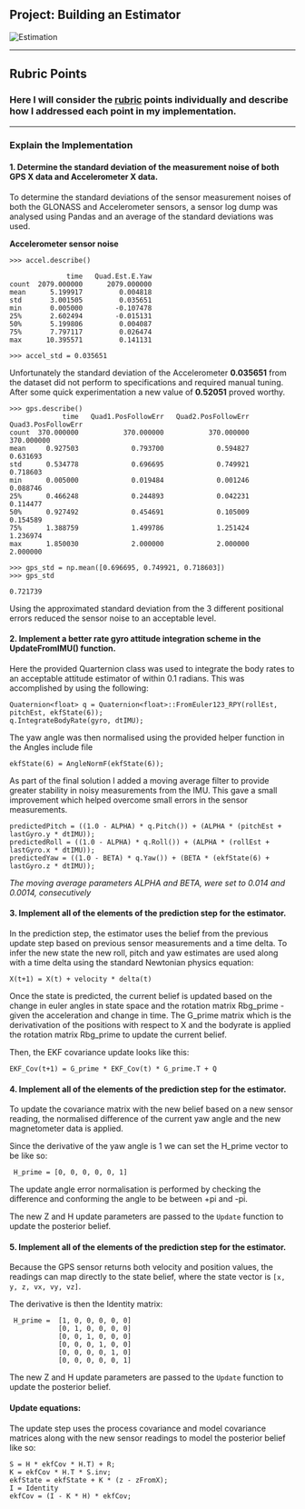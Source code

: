 ## Project: Building an Estimator
![Estimation](/images/mag-good-solution.png)

---

## Rubric Points
### Here I will consider the [rubric](https://review.udacity.com/#!/rubrics/1807/view) points individually and describe how I addressed each point in my implementation.

---

### Explain the Implementation

#### 1. Determine the standard deviation of the measurement noise of both GPS X data and Accelerometer X data.
To determine the standard deviations of the sensor measurement noises of both the GLONASS and Accelerometer sensors, a sensor log dump was analysed using Pandas and an average of the standard deviations was used.

__Accelerometer sensor noise__
```
>>> accel.describe()

              time   Quad.Est.E.Yaw
count  2079.000000      2079.000000
mean      5.199917         0.004818
std       3.001505         0.035651
min       0.005000        -0.107478
25%       2.602494        -0.015131
50%       5.199806         0.004087
75%       7.797117         0.026474
max      10.395571         0.141131

>>> accel_std = 0.035651
```
Unfortunately the standard deviation of the Accelerometer **0.035651** from the dataset did not perform to specifications and required manual tuning.  After some quick experimentation a new value of **0.52051** proved worthy.
```
>>> gps.describe()
             time   Quad1.PosFollowErr   Quad2.PosFollowErr   Quad3.PosFollowErr
count  370.000000           370.000000           370.000000           370.000000  
mean     0.927503             0.793700             0.594827             0.631693
std      0.534778             0.696695             0.749921             0.718603
min      0.005000             0.019484             0.001246             0.088746
25%      0.466248             0.244893             0.042231             0.114477
50%      0.927492             0.454691             0.105009             0.154589
75%      1.388759             1.499786             1.251424             1.236974
max      1.850030             2.000000             2.000000             2.000000

>>> gps_std = np.mean([0.696695, 0.749921, 0.718603])
>>> gps_std

0.721739
```
Using the approximated standard deviation from the 3 different positional errors reduced the sensor noise to an acceptable level.

#### 2. Implement a better rate gyro attitude integration scheme in the UpdateFromIMU() function.
Here the provided Quarternion class was used to integrate the body rates to an acceptable attitude estimator of within 0.1 radians.  This was accomplished by using the following:
```
Quaternion<float> q = Quaternion<float>::FromEuler123_RPY(rollEst, pitchEst, ekfState(6));
q.IntegrateBodyRate(gyro, dtIMU);
```
The yaw angle was then normalised using the provided helper function in the Angles include file
```
ekfState(6) = AngleNormF(ekfState(6));
```
As part of the final solution I added a moving average filter to provide greater stability in noisy measurements from the IMU.  This gave a small improvement which helped overcome small errors in the sensor measurements.
```
predictedPitch = ((1.0 - ALPHA) * q.Pitch()) + (ALPHA * (pitchEst + lastGyro.y * dtIMU));
predictedRoll = ((1.0 - ALPHA) * q.Roll()) + (ALPHA * (rollEst + lastGyro.x * dtIMU));
predictedYaw = ((1.0 - BETA) * q.Yaw()) + (BETA * (ekfState(6) + lastGyro.z * dtIMU));
```
*The moving average parameters ALPHA and BETA, were set to 0.014 and 0.0014, consecutively*

#### 3. Implement all of the elements of the prediction step for the estimator.
In the prediction step, the estimator uses the belief from the previous update step based on previous sensor measurements and a time delta. To infer the new state the new roll, pitch and yaw estimates are used along with a time delta using the standard Newtonian physics equation:
```
X(t+1) = X(t) + velocity * delta(t)
```
Once the state is predicted, the current belief is updated based on the change in euler angles in state space and the rotation matrix Rbg_prime - given the acceleration and change in time.  The G_prime matrix which is the derivativation of the positions with respect to X and the bodyrate is applied the rotation matrix Rbg_prime to update the current belief.

Then, the EKF covariance update looks like this:
```
EKF_Cov(t+1) = G_prime * EKF_Cov(t) * G_prime.T + Q
```

#### 4. Implement all of the elements of the prediction step for the estimator.
To update the covariance matrix with the new belief based on a new sensor reading, the normalised difference of the current yaw angle and the new magnetometer data is applied.

Since the derivative of the yaw angle is 1 we can set the H_prime vector to be like so:
```
 H_prime = [0, 0, 0, 0, 0, 1]
```
The update angle error normalisation is performed by checking the difference and conforming the angle to be between +pi and -pi.

The new Z and H update parameters are passed to the `Update` function to update the posterior belief.

#### 5. Implement all of the elements of the prediction step for the estimator.
Because the GPS sensor returns both velocity and position values, the readings can map directly to the state belief, where the state vector is `[x, y, z, vx, vy, vz]`.

The derivative is then the Identity matrix:
```
 H_prime =  [1, 0, 0, 0, 0, 0]
            [0, 1, 0, 0, 0, 0]
            [0, 0, 1, 0, 0, 0]
            [0, 0, 0, 1, 0, 0]
            [0, 0, 0, 0, 1, 0]
            [0, 0, 0, 0, 0, 1]
```

The new Z and H update parameters are passed to the `Update` function to update the posterior belief.

#### Update equations:
The update step uses the process covariance and model covariance matrices along with the new sensor readings to model the posterior belief like so:

```
S = H * ekfCov * H.T) + R;
K = ekfCov * H.T * S.inv;
ekfState = ekfState + K * (z - zFromX);
I = Identity
ekfCov = (I - K * H) * ekfCov;
```